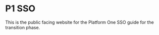 # P1 SSO

This is the public facing website for the Platform One SSO guide for the transition phase.

